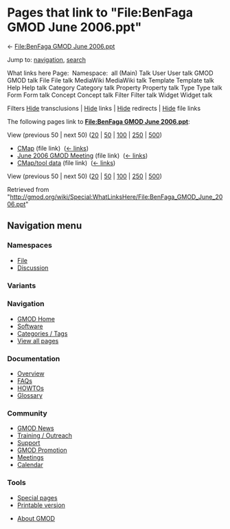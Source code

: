 <div id="mw-page-base" class="noprint">

</div>

<div id="mw-head-base" class="noprint">

</div>

<div id="content" class="mw-body" role="main">

<span id="top"></span>

<div id="mw-js-message" style="display:none;">

</div>



# <span dir="auto">Pages that link to "File:BenFaga GMOD June 2006.ppt"</span>

<div id="bodyContent">

<div id="contentSub">

← [File:BenFaga GMOD June
2006.ppt](/wiki/File:BenFaga_GMOD_June_2006.ppt "File:BenFaga GMOD June 2006.ppt")

</div>

<div id="jump-to-nav" class="mw-jump">

Jump to: [navigation](#mw-navigation), [search](#p-search)

</div>

<div id="mw-content-text">

What links here Page:  Namespace:  all (Main) Talk User User talk GMOD
GMOD talk File File talk MediaWiki MediaWiki talk Template Template talk
Help Help talk Category Category talk Property Property talk Type Type
talk Form Form talk Concept Concept talk Filter Filter talk Widget
Widget talk

Filters
[Hide](/mediawiki/index.php?title=Special:WhatLinksHere/File:BenFaga_GMOD_June_2006.ppt&hidetrans=1 "Special:WhatLinksHere/File:BenFaga GMOD June 2006.ppt")
transclusions \|
[Hide](/mediawiki/index.php?title=Special:WhatLinksHere/File:BenFaga_GMOD_June_2006.ppt&hidelinks=1 "Special:WhatLinksHere/File:BenFaga GMOD June 2006.ppt")
links \|
[Hide](/mediawiki/index.php?title=Special:WhatLinksHere/File:BenFaga_GMOD_June_2006.ppt&hideredirs=1 "Special:WhatLinksHere/File:BenFaga GMOD June 2006.ppt")
redirects \|
[Hide](/mediawiki/index.php?title=Special:WhatLinksHere/File:BenFaga_GMOD_June_2006.ppt&hideimages=1 "Special:WhatLinksHere/File:BenFaga GMOD June 2006.ppt")
file links

The following pages link to **[File:BenFaga GMOD June
2006.ppt](/wiki/File:BenFaga_GMOD_June_2006.ppt "File:BenFaga GMOD June 2006.ppt")**:

View (previous 50 \| next 50)
([20](/mediawiki/index.php?title=Special:WhatLinksHere/File:BenFaga_GMOD_June_2006.ppt&limit=20 "Special:WhatLinksHere/File:BenFaga GMOD June 2006.ppt")
\|
[50](/mediawiki/index.php?title=Special:WhatLinksHere/File:BenFaga_GMOD_June_2006.ppt&limit=50 "Special:WhatLinksHere/File:BenFaga GMOD June 2006.ppt")
\|
[100](/mediawiki/index.php?title=Special:WhatLinksHere/File:BenFaga_GMOD_June_2006.ppt&limit=100 "Special:WhatLinksHere/File:BenFaga GMOD June 2006.ppt")
\|
[250](/mediawiki/index.php?title=Special:WhatLinksHere/File:BenFaga_GMOD_June_2006.ppt&limit=250 "Special:WhatLinksHere/File:BenFaga GMOD June 2006.ppt")
\|
[500](/mediawiki/index.php?title=Special:WhatLinksHere/File:BenFaga_GMOD_June_2006.ppt&limit=500 "Special:WhatLinksHere/File:BenFaga GMOD June 2006.ppt"))

- [CMap](/wiki/CMap "CMap") (file link) ‎
  <span class="mw-whatlinkshere-tools">([←
  links](/mediawiki/index.php?title=Special:WhatLinksHere&target=CMap "Special:WhatLinksHere"))</span>
- [June 2006 GMOD
  Meeting](/wiki/June_2006_GMOD_Meeting "June 2006 GMOD Meeting") (file
  link) ‎ <span class="mw-whatlinkshere-tools">([←
  links](/mediawiki/index.php?title=Special:WhatLinksHere&target=June+2006+GMOD+Meeting "Special:WhatLinksHere"))</span>
- [CMap/tool data](/wiki/CMap/tool_data "CMap/tool data") (file link) ‎
  <span class="mw-whatlinkshere-tools">([←
  links](/mediawiki/index.php?title=Special:WhatLinksHere&target=CMap%2Ftool+data "Special:WhatLinksHere"))</span>

View (previous 50 \| next 50)
([20](/mediawiki/index.php?title=Special:WhatLinksHere/File:BenFaga_GMOD_June_2006.ppt&limit=20 "Special:WhatLinksHere/File:BenFaga GMOD June 2006.ppt")
\|
[50](/mediawiki/index.php?title=Special:WhatLinksHere/File:BenFaga_GMOD_June_2006.ppt&limit=50 "Special:WhatLinksHere/File:BenFaga GMOD June 2006.ppt")
\|
[100](/mediawiki/index.php?title=Special:WhatLinksHere/File:BenFaga_GMOD_June_2006.ppt&limit=100 "Special:WhatLinksHere/File:BenFaga GMOD June 2006.ppt")
\|
[250](/mediawiki/index.php?title=Special:WhatLinksHere/File:BenFaga_GMOD_June_2006.ppt&limit=250 "Special:WhatLinksHere/File:BenFaga GMOD June 2006.ppt")
\|
[500](/mediawiki/index.php?title=Special:WhatLinksHere/File:BenFaga_GMOD_June_2006.ppt&limit=500 "Special:WhatLinksHere/File:BenFaga GMOD June 2006.ppt"))

</div>

<div class="printfooter">

Retrieved from
"<http://gmod.org/wiki/Special:WhatLinksHere/File:BenFaga_GMOD_June_2006.ppt>"

</div>

<div id="catlinks" class="catlinks catlinks-allhidden">

</div>

<div class="visualClear">

</div>

</div>

</div>

<div id="mw-navigation">

## Navigation menu

<div id="mw-head">



<div id="left-navigation">

<div id="p-namespaces" class="vectorTabs" role="navigation"
aria-labelledby="p-namespaces-label">

### Namespaces

- <span id="ca-nstab-image"><a href="/wiki/File:BenFaga_GMOD_June_2006.ppt" accesskey="c"
  title="View the file page [c]">File</a></span>
- <span id="ca-talk"><a
  href="/mediawiki/index.php?title=File_talk:BenFaga_GMOD_June_2006.ppt&amp;action=edit&amp;redlink=1"
  accesskey="t"
  title="Discussion about the content page [t]">Discussion</a></span>

</div>

<div id="p-variants" class="vectorMenu emptyPortlet" role="navigation"
aria-labelledby="p-variants-label">

### 

### Variants[](#)

<div class="menu">

</div>

</div>

</div>





</div>

</div>

</div>

<div id="mw-panel">

<div id="p-logo" role="banner">

<a href="/wiki/Main_Page"
style="background-image: url(http://gmod.org/images/GMOD-cogs.png);"
title="Visit the main page"></a>

</div>

<div id="p-Navigation" class="portal" role="navigation"
aria-labelledby="p-Navigation-label">

### Navigation

<div class="body">

- <span id="n-GMOD-Home">[GMOD Home](/wiki/Main_Page)</span>
- <span id="n-Software">[Software](/wiki/GMOD_Components)</span>
- <span id="n-Categories-.2F-Tags">[Categories /
  Tags](/wiki/Categories)</span>
- <span id="n-View-all-pages">[View all
  pages](/wiki/Special:AllPages)</span>

</div>

</div>

<div id="p-Documentation" class="portal" role="navigation"
aria-labelledby="p-Documentation-label">

### Documentation

<div class="body">

- <span id="n-Overview">[Overview](/wiki/Overview)</span>
- <span id="n-FAQs">[FAQs](/wiki/Category:FAQ)</span>
- <span id="n-HOWTOs">[HOWTOs](/wiki/Category:HOWTO)</span>
- <span id="n-Glossary">[Glossary](/wiki/Glossary)</span>

</div>

</div>

<div id="p-Community" class="portal" role="navigation"
aria-labelledby="p-Community-label">

### Community

<div class="body">

- <span id="n-GMOD-News">[GMOD News](/wiki/GMOD_News)</span>
- <span id="n-Training-.2F-Outreach">[Training /
  Outreach](/wiki/Training_and_Outreach)</span>
- <span id="n-Support">[Support](/wiki/Support)</span>
- <span id="n-GMOD-Promotion">[GMOD
  Promotion](/wiki/GMOD_Promotion)</span>
- <span id="n-Meetings">[Meetings](/wiki/Meetings)</span>
- <span id="n-Calendar">[Calendar](/wiki/Calendar)</span>

</div>

</div>

<div id="p-tb" class="portal" role="navigation"
aria-labelledby="p-tb-label">

### Tools

<div class="body">

- <span id="t-specialpages"><a href="/wiki/Special:SpecialPages" accesskey="q"
  title="A list of all special pages [q]">Special pages</a></span>
- <span id="t-print"><a
  href="/mediawiki/index.php?title=Special:WhatLinksHere/File:BenFaga_GMOD_June_2006.ppt&amp;printable=yes"
  rel="alternate" accesskey="p"
  title="Printable version of this page [p]">Printable version</a></span>

</div>

</div>

</div>

</div>

<div id="footer" role="contentinfo">

- <span id="footer-places-about">[About
  GMOD](/wiki/GMOD:About "GMOD:About")</span>

<!-- -->






</div>
